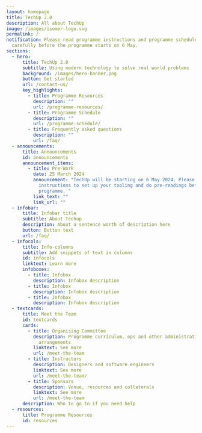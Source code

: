 ```yaml
---
layout: homepage
title: TechUp 2.0
description: All about TechUp
image: /images/isomer-logo.svg
permalink: /
notification: Please read programme instructions and programme schedule
  carefully before the programme starts on 6 May.
sections:
  - hero:
      title: TechUp 2.0
      subtitle: Using modern technology to solve real world problems
      background: /images/hero-banner.png
      button: Get started
      url: /contact-us/
      key_highlights:
        - title: Programme Resources
          description: ""
          url: /programme-resources/
        - title: Programme Schedule
          description: ""
          url: /programme-schedule/
        - title: Frequently asked questions
          description: ""
          url: /faq/
  - announcements:
      title: Announcements
      id: announcements
      announcement_items:
        - title: Pre-Work
          date: 25 March 2024
          announcement: "TechUp will be starting on 6 May 2024. Please read the
            instructions to set up your tooling and do pre-readings before the
            programme. "
          link_text: ""
          link_url: ""
  - infobar:
      title: Infobar title
      subtitle: About Techup
      description: About a sentence worth of description here
      button: Button text
      url: /faq/
  - infocols:
      title: Info-columns
      subtitle: Add snippets of text in columns
      id: infocols
      linktext: Learn more
      infoboxes:
        - title: Infobox
          description: Infobox description
        - title: Infobox
          description: Infobox description
        - title: Infobox
          description: Infobox description
  - textcards:
      title: Meet the Team
      id: textcards
      cards:
        - title: Organising Committee
          description: Programme curriculum, ops and other administrative and logistical
            arrangements
          linktext: See more
          url: /meet-the-team
        - title: Instructors
          description: Designers and software engineers
          linktext: See more
          url: /meet-the-team/
        - title: Sponsors
          description: Venue, resources and collaterals
          linktext: See more
          url: /meet-the-team
      description: Who to go to if you need help
  - resources:
      title: Programme Resources
      id: resources
---
```

